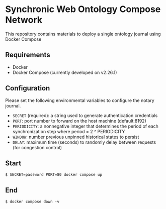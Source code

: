 # Synchronic Web Ontology Compose Network

This repository contains materials to deploy a single ontology journal using Docker Compose

## Requirements

- Docker
- Docker Compose (currently developed on v2.26.1)

## Configuration

Please set the following environmental variables to configure the notary journal.

- `SECRET` (required): a string used to generate authentication credentials
- `PORT`: port number to forward on the host machine (default:8192)
- `PERIODICITY`: a nonnegative integer that determines the period of each synchronization step where period = 2 ^ PERIODICITY
- `WINDOW`: number previous unpinned historical states to persist
- `DELAY`: maximum time (seconds) to randomly delay between requests (for congestion control)

## Start

`$ SECRET=password PORT=80 docker compose up`

## End

`$ docker compose down -v`
